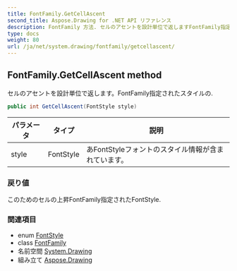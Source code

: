 ```yaml
---
title: FontFamily.GetCellAscent
second_title: Aspose.Drawing for .NET API リファレンス
description: FontFamily 方法. セルのアセントを設計単位で返しますFontFamily指定されたスタイルの.
type: docs
weight: 80
url: /ja/net/system.drawing/fontfamily/getcellascent/
---
```

## FontFamily.GetCellAscent method

セルのアセントを設計単位で返します。FontFamily指定されたスタイルの.

```csharp
public int GetCellAscent(FontStyle style)
```

| パラメータ | タイプ | 説明 |
| --- | --- | --- |
| style | FontStyle | あFontStyleフォントのスタイル情報が含まれています。 |

### 戻り値

このためのセルの上昇FontFamily指定されたFontStyle.

### 関連項目

* enum [FontStyle](../../fontstyle/)
* class [FontFamily](../)
* 名前空間 [System.Drawing](../../fontfamily/)
* 組み立て [Aspose.Drawing](../../../)


